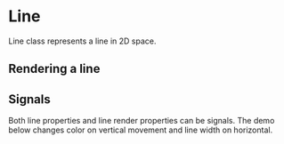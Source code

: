 <script setup>
import Block from '../components/Block.vue'
</script>

# Line
Line class represents a line in 2D space.

## Rendering a line

<Block name="line" />

## Signals
Both line properties and line render properties can be signals. The demo below changes color on vertical movement and line width on horizontal.
<Block name="lineSignals" />